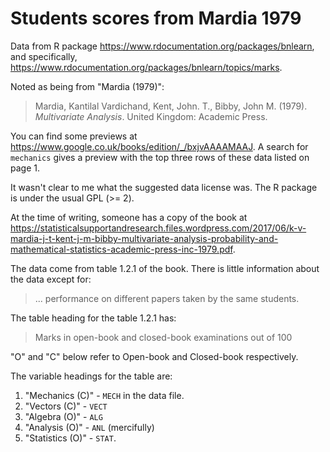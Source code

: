 # Students scores from Mardia 1979

Data from R package <https://www.rdocumentation.org/packages/bnlearn>, and
specifically, <https://www.rdocumentation.org/packages/bnlearn/topics/marks>.

Noted as being from "Mardia (1979)":

> Mardia, Kantilal Vardichand, Kent, John. T., Bibby, John M. (1979).
> *Multivariate Analysis*. United Kingdom: Academic Press.

You can find some previews at
<https://www.google.co.uk/books/edition/_/bxjvAAAAMAAJ>.  A search for
`mechanics` gives a preview with the top three rows of these data listed on
page 1.

It wasn't clear to me what the suggested data license was.  The R package is
under the usual GPL (>= 2).

At the time of writing, someone has a copy of the book at
<https://statisticalsupportandresearch.files.wordpress.com/2017/06/k-v-mardia-j-t-kent-j-m-bibby-multivariate-analysis-probability-and-mathematical-statistics-academic-press-inc-1979.pdf>.

The data come from table 1.2.1 of the book.  There is little information about
the data except for:

> ... performance on different papers taken by the same students.

The table heading for the table 1.2.1 has:

> Marks in open-book and closed-book examinations out of 100

"O" and "C" below refer to Open-book and Closed-book respectively.

The variable headings for the table are:

1. "Mechanics (C)" - `MECH` in the data file.
2. "Vectors (C)" - `VECT`
3. "Algebra (O)" - `ALG`
4. "Analysis (O)" - `ANL` (mercifully)
5. "Statistics (O)" - `STAT`.
